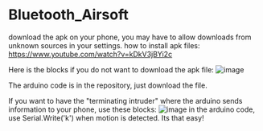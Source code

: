 # Bluetooth_Airsoft
download the apk on your phone, you may have to allow downloads from unknown sources in your settings.
how to install apk files: https://www.youtube.com/watch?v=kDkV3jBYi2c


Here is the blocks if you do not want to download the apk file:
![image](https://user-images.githubusercontent.com/33498357/108017014-79623e00-6fd9-11eb-901e-0c02034b3f53.png)

The arduino code is in the repository, just download the file. 

If you want to have the "terminating intruder" where the arduino sends information to your phone, use these blocks:
![image](https://user-images.githubusercontent.com/33498357/108017850-8f70fe00-6fdb-11eb-99e4-477418a29070.png)
in the arduino code, use Serial.Write('k') when motion is detected. Its that easy!
